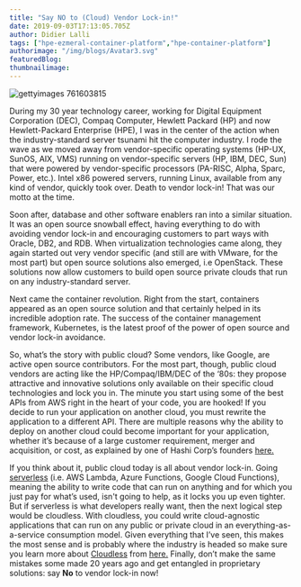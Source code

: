 ```yaml
---
title: "Say NO to (Cloud) Vendor Lock-in!"
date: 2019-09-03T17:13:05.705Z
author: Didier Lalli 
tags: ["hpe-ezmeral-container-platform","hpe-container-platform"]
authorimage: "/img/blogs/Avatar3.svg"
featuredBlog:
thumbnailimage:
---
```

![gettyimages 761603815](https://hpe-developer-portal.s3.amazonaws.com/uploads/media/2019/8/gettyimages-761603815-1567544802064.jpg)

During my 30 year technology career, working for Digital Equipment Corporation (DEC), Compaq Computer, Hewlett Packard (HP) and now Hewlett-Packard Enterprise (HPE), I was in the center of the action when the industry-standard server tsunami hit the computer industry. I rode the wave as we moved away from vendor-specific operating systems (HP-UX, SunOS, AIX, VMS) running on vendor-specific servers (HP, IBM, DEC, Sun) that were powered by vendor-specific processors (PA-RISC, Alpha, Sparc, Power, etc.). Intel x86 powered servers, running Linux, available from any kind of vendor, quickly took over. Death to vendor lock-in! That was our motto at the time. 

Soon after, database and other software enablers ran into a similar situation. It was an open source snowball effect, having everything to do with avoiding vendor lock-in and encouraging customers to part ways with Oracle, DB2, and RDB. When virtualization technologies came along, they again started out very vendor specific (and still are with VMware, for the most part) but open source solutions also emerged, i.e OpenStack. These solutions now allow customers to build open source private clouds that run on any industry-standard server. 

Next came the container revolution. Right from the start, containers appeared as an open source solution and that certainly helped in its incredible adoption rate. The success of the container management framework, Kubernetes, is the latest proof of the power of open source and vendor lock-in avoidance. 

So, what’s the story with public cloud? Some vendors, like Google, are active open source contributors. For the most part, though, public cloud vendors are acting like the HP/Compaq/IBM/DEC of the ‘80s: they propose attractive and innovative solutions only available on their specific cloud technologies and lock you in. The minute you start using some of the best APIs from AWS right in the heart of your code, you are hooked! If you decide to run your application on another cloud, you must rewrite the application to a different API. There are multiple reasons why the ability to deploy on another cloud could become important for your application, whether it’s because of a large customer requirement, merger and acquisition, or cost, as explained by one of Hashi Corp’s founders [here.](https://www.reddit.com/r/devops/comments/91afzz/why_multicloud/e2x156y/)

If you think about it, public cloud today is all about vendor lock-in. Going [serverless](https://en.wikipedia.org/wiki/Serverless_computing) (i.e. AWS Lambda, Azure Functions, Google Cloud Functions), meaning the ability to write code that can run on anything and for which you just pay for what’s used, isn't going to help, as it locks you up even tighter. But if serverless is what developers really want, then the next logical step would be cloudless. With cloudless, you could write cloud-agnostic applications that can run on any public or private cloud in an everything-as-a-service consumption model. Given everything that I’ve seen, this makes the most sense and is probably where the industry is headed so make sure you learn more about [Cloudless]( https://www.hpe.com/us/en/insights/articles/cloudless-1906.html) from [here.](https://www.hpe.com/cloudless) Finally, don’t make the same mistakes some made 20 years ago and get entangled in proprietary solutions: say __No__ to vendor lock-in now!
